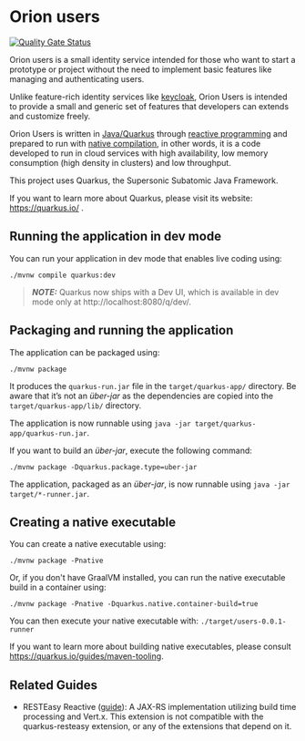 
# Orion users

[![Quality Gate Status](https://sonarcloud.io/api/project_badges/measure?project=orion-services_users&metric=alert_status)](https://sonarcloud.io/summary/new_code?id=orion-services_users)

Orion users is a small identity service intended for those who want to start a
prototype or project without the need to implement basic features like
managing and authenticating users.

Unlike feature-rich identity services like [keycloak](https://www.keycloak.org),
Orion Users is intended to provide a small and generic set of features that
developers can extends and customize freely.

Orion Users is written in [Java/Quarkus](https://quarkus.io) through [reactive
programming](https://quarkus.io/guides/getting-started-reactive) and prepared to
run with [native compilation](https://quarkus.io/guides/building-native-image),
in other words, it is a code developed to run in cloud services with high
availability, low memory consumption (high density in clusters) and low
throughput.

This project uses Quarkus, the Supersonic Subatomic Java Framework.

If you want to learn more about Quarkus, please visit its website: https://quarkus.io/ .

## Running the application in dev mode

You can run your application in dev mode that enables live coding using:
```shell script
./mvnw compile quarkus:dev
```

> **_NOTE:_**  Quarkus now ships with a Dev UI, which is available in dev mode only at http://localhost:8080/q/dev/.

## Packaging and running the application

The application can be packaged using:
```shell script
./mvnw package
```
It produces the `quarkus-run.jar` file in the `target/quarkus-app/` directory.
Be aware that it’s not an _über-jar_ as the dependencies are copied into the `target/quarkus-app/lib/` directory.

The application is now runnable using `java -jar target/quarkus-app/quarkus-run.jar`.

If you want to build an _über-jar_, execute the following command:
```shell script
./mvnw package -Dquarkus.package.type=uber-jar
```

The application, packaged as an _über-jar_, is now runnable using `java -jar target/*-runner.jar`.

## Creating a native executable

You can create a native executable using:
```shell script
./mvnw package -Pnative
```

Or, if you don't have GraalVM installed, you can run the native executable build in a container using:
```shell script
./mvnw package -Pnative -Dquarkus.native.container-build=true
```

You can then execute your native executable with: `./target/users-0.0.1-runner`

If you want to learn more about building native executables, please consult https://quarkus.io/guides/maven-tooling.

## Related Guides

- RESTEasy Reactive ([guide](https://quarkus.io/guides/resteasy-reactive)): A JAX-RS implementation utilizing build time processing and Vert.x. This extension is not compatible with the quarkus-resteasy extension, or any of the extensions that depend on it.

